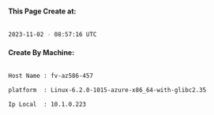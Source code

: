 
   
#### This Page Create at:

```bash

2023-11-02 - 08:57:16 UTC

```

#### Create By Machine:

```bash

Host Name : fv-az586-457

platform  : Linux-6.2.0-1015-azure-x86_64-with-glibc2.35

Ip Local  : 10.1.0.223

```


